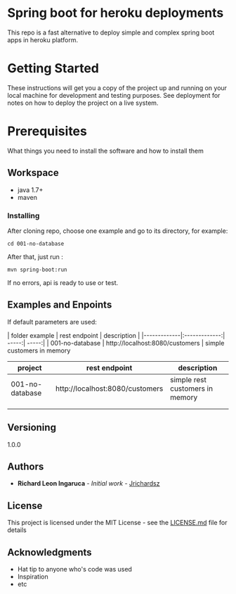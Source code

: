 # Spring boot for heroku deployments

This repo is a fast alternative  to deploy simple and complex spring boot apps in heroku platform. 


# Getting Started

These instructions will get you a copy of the project up and running on your local machine for development and testing purposes. See deployment for notes on how to deploy the project on a live system.

# Prerequisites

What things you need to install the software and how to install them

## Workspace

- java 1.7+
- maven

### Installing

After cloning repo, choose one example and go to its directory, for example:

```
cd 001-no-database
```

After that, just run :

```
mvn spring-boot:run
```

If no errors, api is ready to use or test.

## Examples and Enpoints

If default parameters are used:

| folder example        	| rest endpoint  |	description  |
|-------------|:-------------:| -----:| -----:|
| 001-no-database      		| http://localhost:8080/customers 			|  simple customers in memory

| project | rest endpoint | description |
|---------|---------------|-------------|
| 001-no-database        |  http://localhost:8080/customers             |  simple rest customers in memory           |
|         |               |             |
|         |               |             |


## Versioning

1.0.0

## Authors

* **Richard Leon Ingaruca** - *Initial work* - [Jrichardsz](https://github.com/jrichardsz)


## License

This project is licensed under the MIT License - see the [LICENSE.md](LICENSE.md) file for details

## Acknowledgments

* Hat tip to anyone who's code was used
* Inspiration
* etc

